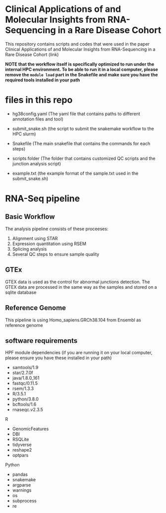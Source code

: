 # Clinical Applications of and Molecular Insights from RNA-Sequencing in a Rare Disease Cohort

This repository contains scripts and codes that were used in the paper Clinical Applications of and Molecular Insights from RNA-Sequencing in a Rare Disease Cohort (link)

**NOTE that the workflow itself is specifically optimized to run under the internal HPC environment. To be able to run it in a local computer, please remove the ```module load``` part in the Snakefile and make sure you have the required tools installed in your path**

# files in this repo

* hg38config.yaml (The yaml file that contains paths to different annotation files and tool)

* submit_snake.sh (the script to submit the snakemake workflow to the HPC slurm)

* Snakefile (The main snakefile that contains the commands for each steps)

* scripts folder (The folder that contains customized QC scripts and the junction analysis script)

* example.txt (the example format of the sample.txt used in the submit_snake.sh)

# RNA-Seq pipeline

## Basic Workflow

The analysis pipeline consists of these proceeses:

1. Alignment using STAR
2. Expression quantitation using RSEM
3. Splicing analysis
4. Several QC steps to ensure sample quality

## GTEx

GTEX data is used as the control for abnormal junctions detection. The GTEX data are processed in the same way as the samples and stored on a sqlite database

## Reference Genome

This pipeline is using Homo_sapiens.GRCh38.104 from Ensembl as reference genome

## software requirements

HPF module dependencies (if you are running it on your local computer, please ensure you have these installed in your path)

* samtools/1.9
* star/2.7.0f
* java/1.8.0_161
* fastqc/0.11.5
* rsem/1.3.3
* R/3.5.1
* python/3.8.0
* bcftools/1.6
* rnaseqc.v2.3.5

R 

* GenomicFeatures
* DBI
* RSQLite
* tidyverse
* reshape2
* optpars

Python

* pandas
* snakemake
* argparse
* warnings
* os
* subprocess
* re


